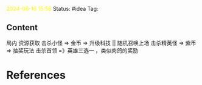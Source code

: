 <span style="color:rgb(255, 255, 0)">2024-08-16  15:56</span>
Status: #idea
Tag:

## Content

局内
资源获取
击杀小怪 => 金币 => 升级科技 || 随机召唤上场
击杀精英怪 => 紫币=> 抽奖玩法
击杀首领 =》英雄三选一 ，类似肉鸽的奖励



# References